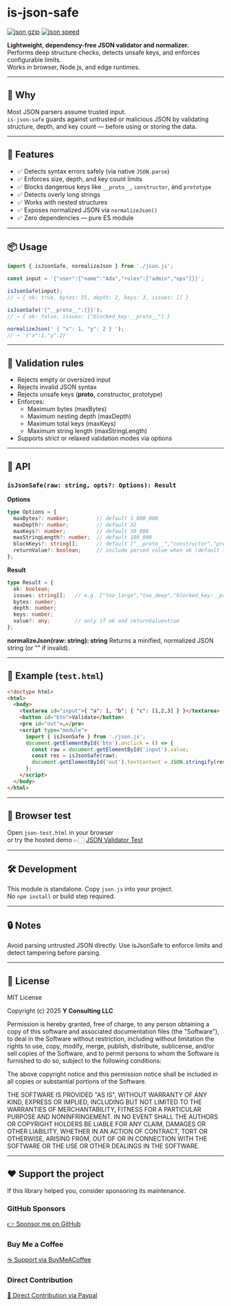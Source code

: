# is-json-safe

[![json gzip](https://img.shields.io/endpoint?url=https://raw.githubusercontent.com/yvancg/validators/main/metrics/json.js.json)](../metrics/json.js.json)
[![json speed](https://img.shields.io/endpoint?url=https://raw.githubusercontent.com/yvancg/validators/main/bench/json.json)](../bench/json.json)

**Lightweight, dependency-free JSON validator and normalizer.**  
Performs deep structure checks, detects unsafe keys, and enforces configurable limits.  
Works in browser, Node.js, and edge runtimes.

---

## 🚀 Why

Most JSON parsers assume trusted input.  
`is-json-safe` guards against untrusted or malicious JSON by validating structure, depth, and key count — before using or storing the data.

---

## 🌟 Features

- ✅ Detects syntax errors safely (via native `JSON.parse`)  
- ✅ Enforces size, depth, and key count limits  
- ✅ Blocks dangerous keys like `__proto__`, `constructor`, and `prototype`  
- ✅ Detects overly long strings  
- ✅ Works with nested structures  
- ✅ Exposes normalized JSON via `normalizeJson()`  
- ✅ Zero dependencies — pure ES module  

---

## 📦 Usage

```js
import { isJsonSafe, normalizeJson } from './json.js';

const input = '{"user":{"name":"Ada","roles":["admin","ops"]}}';

isJsonSafe(input);
// → { ok: true, bytes: 55, depth: 2, keys: 3, issues: [] }

isJsonSafe('{"__proto__":{}}');
// → { ok: false, issues: ["blocked_key:__proto__"] }

normalizeJson(' { "x": 1, "y": 2 } ');
// → '{"x":1,"y":2}'
```

---

## 🧩 Validation rules

- Rejects empty or oversized input
- Rejects invalid JSON syntax
- Rejects unsafe keys (__proto__, constructor, prototype)
- Enforces:
  - Maximum bytes (maxBytes)
  - Maximum nesting depth (maxDepth)
  - Maximum total keys (maxKeys)
  - Maximum string length (maxStringLength)
- Supports strict or relaxed validation modes via options

---

## 🧠 API

### `isJsonSafe(raw: string, opts?: Options): Result`

**Options**
```ts
type Options = {
  maxBytes?: number;         // default 1_000_000
  maxDepth?: number;         // default 32
  maxKeys?: number;          // default 50_000
  maxStringLength?: number;  // default 100_000
  blockKeys?: string[];      // default ["__proto__","constructor","prototype"]
  returnValue?: boolean;     // include parsed value when ok (default true)
};
```

**Result**
```ts
type Result = {
  ok: boolean;
  issues: string[];   // e.g. ["too_large","too_deep","blocked_key:__proto__"]
  bytes: number;
  depth: number;
  keys: number;
  value?: any;        // only if ok and returnValue=true
};
```

**normalizeJson(raw: string): string**
Returns a minified, normalized JSON string (or "" if invalid).

---

## 🧪 Example (`test.html`)

```html
<!doctype html>
<html>
  <body>
    <textarea id="input">{ "a": 1, "b": { "c": [1,2,3] } }</textarea>
    <button id="btn">Validate</button>
    <pre id="out">…</pre>
    <script type="module">
      import { isJsonSafe } from './json.js';
      document.getElementById('btn').onclick = () => {
        const raw = document.getElementById('input').value;
        const res = isJsonSafe(raw);
        document.getElementById('out').textContent = JSON.stringify(res, null, 2);
      };
    </script>
  </body>
</html>
```

---

## 🧪 Browser test

Open `json-test.html` in your browser  
or try the hosted demo 👉🏻 
[JSON Validator Test](https://yvancg.github.io/validators/is-json-safe/json-test.html)

---

## 🛠 Development

This module is standalone. Copy `json.js` into your project.  
No `npm install` or build step required.

---

## 🔒 Notes

Avoid parsing untrusted JSON directly.
Use isJsonSafe to enforce limits and detect tampering before parsing.

---

## 🪪 License

MIT License  

Copyright (c) 2025 **Y Consulting LLC**

Permission is hereby granted, free of charge, to any person obtaining a copy
of this software and associated documentation files (the "Software"), to deal
in the Software without restriction, including without limitation the rights
to use, copy, modify, merge, publish, distribute, sublicense, and/or sell
copies of the Software, and to permit persons to whom the Software is
furnished to do so, subject to the following conditions:

The above copyright notice and this permission notice shall be included in
all copies or substantial portions of the Software.

THE SOFTWARE IS PROVIDED "AS IS", WITHOUT WARRANTY OF ANY KIND, EXPRESS OR
IMPLIED, INCLUDING BUT NOT LIMITED TO THE WARRANTIES OF MERCHANTABILITY,
FITNESS FOR A PARTICULAR PURPOSE AND NONINFRINGEMENT. IN NO EVENT SHALL THE
AUTHORS OR COPYRIGHT HOLDERS BE LIABLE FOR ANY CLAIM, DAMAGES OR OTHER
LIABILITY, WHETHER IN AN ACTION OF CONTRACT, TORT OR OTHERWISE, ARISING FROM,
OUT OF OR IN CONNECTION WITH THE SOFTWARE OR THE USE OR OTHER DEALINGS IN
THE SOFTWARE.

---

## ❤️ Support the project

If this library helped you, consider sponsoring its maintenance.

### GitHub Sponsors

[👉 Sponsor me on GitHub](https://github.com/sponsors/yvancg)

### Buy Me a Coffee

[☕ Support via BuyMeACoffee](https://buymeacoffee.com/yconsulting)

### Direct Contribution

[💸 Direct Contribution via Paypal](https://www.paypal.com/ncp/payment/4HT7CA3E7HYBA)
